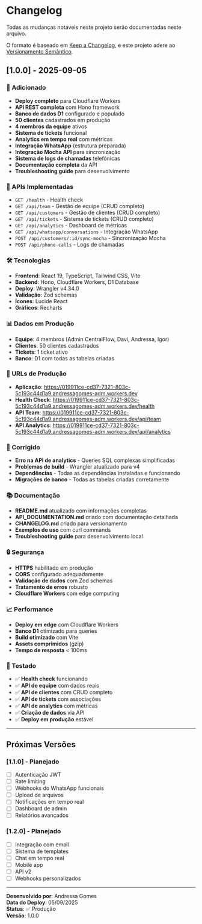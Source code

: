 # Changelog

Todas as mudanças notáveis neste projeto serão documentadas neste arquivo.

O formato é baseado em [Keep a Changelog](https://keepachangelog.com/pt-BR/1.0.0/),
e este projeto adere ao [Versionamento Semântico](https://semver.org/lang/pt-BR/).

## [1.0.0] - 2025-09-05

### 🚀 Adicionado
- **Deploy completo** para Cloudflare Workers
- **API REST completa** com Hono framework
- **Banco de dados D1** configurado e populado
- **50 clientes** cadastrados em produção
- **4 membros da equipe** ativos
- **Sistema de tickets** funcional
- **Analytics em tempo real** com métricas
- **Integração WhatsApp** (estrutura preparada)
- **Integração Mocha API** para sincronização
- **Sistema de logs de chamadas** telefônicas
- **Documentação completa** da API
- **Troubleshooting guide** para desenvolvimento

### 🔧 APIs Implementadas
- `GET /health` - Health check
- `GET /api/team` - Gestão de equipe (CRUD completo)
- `GET /api/customers` - Gestão de clientes (CRUD completo)
- `GET /api/tickets` - Sistema de tickets (CRUD completo)
- `GET /api/analytics` - Dashboard de métricas
- `GET /api/whatsapp/conversations` - Integração WhatsApp
- `POST /api/customers/:id/sync-mocha` - Sincronização Mocha
- `POST /api/phone-calls` - Logs de chamadas

### 🛠️ Tecnologias
- **Frontend**: React 19, TypeScript, Tailwind CSS, Vite
- **Backend**: Hono, Cloudflare Workers, D1 Database
- **Deploy**: Wrangler v4.34.0
- **Validação**: Zod schemas
- **Ícones**: Lucide React
- **Gráficos**: Recharts

### 📊 Dados em Produção
- **Equipe**: 4 membros (Admin CentralFlow, Davi, Andressa, Igor)
- **Clientes**: 50 clientes cadastrados
- **Tickets**: 1 ticket ativo
- **Banco**: D1 com todas as tabelas criadas

### 🔗 URLs de Produção
- **Aplicação**: https://019911ce-cd37-7321-803c-5c193c44d1a9.andressagomes-adm.workers.dev
- **Health Check**: https://019911ce-cd37-7321-803c-5c193c44d1a9.andressagomes-adm.workers.dev/health
- **API Team**: https://019911ce-cd37-7321-803c-5c193c44d1a9.andressagomes-adm.workers.dev/api/team
- **API Analytics**: https://019911ce-cd37-7321-803c-5c193c44d1a9.andressagomes-adm.workers.dev/api/analytics

### 🐛 Corrigido
- **Erro na API de analytics** - Queries SQL complexas simplificadas
- **Problemas de build** - Wrangler atualizado para v4
- **Dependências** - Todas as dependências instaladas e funcionando
- **Migrações de banco** - Todas as tabelas criadas corretamente

### 📚 Documentação
- **README.md** atualizado com informações completas
- **API_DOCUMENTATION.md** criado com documentação detalhada
- **CHANGELOG.md** criado para versionamento
- **Exemplos de uso** com curl commands
- **Troubleshooting guide** para desenvolvimento local

### 🔒 Segurança
- **HTTPS** habilitado em produção
- **CORS** configurado adequadamente
- **Validação de dados** com Zod schemas
- **Tratamento de erros** robusto
- **Cloudflare Workers** com edge computing

### 📈 Performance
- **Deploy em edge** com Cloudflare Workers
- **Banco D1** otimizado para queries
- **Build otimizado** com Vite
- **Assets comprimidos** (gzip)
- **Tempo de resposta** < 100ms

### 🧪 Testado
- ✅ **Health check** funcionando
- ✅ **API de equipe** com dados reais
- ✅ **API de clientes** com CRUD completo
- ✅ **API de tickets** com associações
- ✅ **API de analytics** com métricas
- ✅ **Criação de dados** via API
- ✅ **Deploy em produção** estável

---

## Próximas Versões

### [1.1.0] - Planejado
- [ ] Autenticação JWT
- [ ] Rate limiting
- [ ] Webhooks do WhatsApp funcionais
- [ ] Upload de arquivos
- [ ] Notificações em tempo real
- [ ] Dashboard de admin
- [ ] Relatórios avançados

### [1.2.0] - Planejado
- [ ] Integração com email
- [ ] Sistema de templates
- [ ] Chat em tempo real
- [ ] Mobile app
- [ ] API v2
- [ ] Webhooks personalizados

---

**Desenvolvido por**: Andressa Gomes  
**Data do Deploy**: 05/09/2025  
**Status**: ✅ Produção  
**Versão**: 1.0.0
